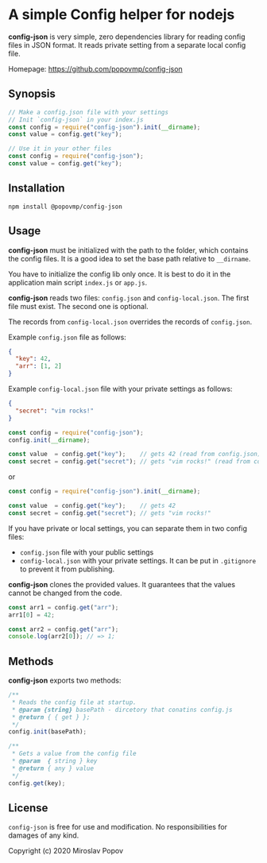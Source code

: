 # A simple Config helper for nodejs

**config-json** is very simple, zero dependencies library for reading config files in JSON format.
It reads private setting from a separate local config file.

Homepage: https://github.com/popovmp/config-json

## Synopsis

```javascript
// Make a config.json file with your settings
// Init `config-json` in your index.js
const config = require("config-json").init(__dirname);
const value = config.get("key");

// Use it in your other files
const config = require("config-json");
const value = config.get("key");
````

## Installation

```
npm install @popovmp/config-json
```

## Usage

**config-json** must be initialized with the path to the folder, which contains the config files.
It is a good idea to set the base path relative to `__dirname`.

You have to initialize the config lib only once. It is best to do it in the application main script `index.js` or `app.js`. 

**config-json** reads two files: `config.json` and `config-local.json`.
The first file must exist. The second one is optional.

The records from `config-local.json` overrides the records of `config.json`.

Example `config.json` file as follows:

```json
{
  "key": 42,
  "arr": [1, 2]
}
```

Example `config-local.json` file with your private settings as follows:

```json
{
  "secret": "vim rocks!"
}
```

```javascript
const config = require("config-json");
config.init(__dirname);

const value  = config.get("key");    // gets 42 (read from config.json)
const secret = config.get("secret"); // gets "vim rocks!" (read from config-local.json)
```

or

```javascript
const config = require("config-json").init(__dirname);

const value  = config.get("key");    // gets 42
const secret = config.get("secret"); // gets "vim rocks!"
```

If you have private or local settings, you can separate them in two config files:
  - `config.json` file with your public settings
  - `config-local.json` with your private settings. It can be put in `.gitignore` to prevent it from publishing.

**config-json** clones the provided values. It guarantees that the values cannot be changed from the code.

```javascript
const arr1 = config.get("arr");
arr1[0] = 42;

const arr2 = config.get("arr");
console.log(arr2[0]); // => 1;
```  

## Methods

**config-json** exports two methods:

```javascript
/**
 * Reads the config file at startup.
 * @param {string} basePath - dircetory that conatins config.js
 * @return { { get } };
 */
config.init(basePath);

````

```javascript
/**
 * Gets a value from the config file
 * @param  { string } key
 * @return { any } value
 */
config.get(key);
````

## License

`config-json` is free for use and modification. No responsibilities for damages of any kind.

Copyright (c) 2020 Miroslav Popov
